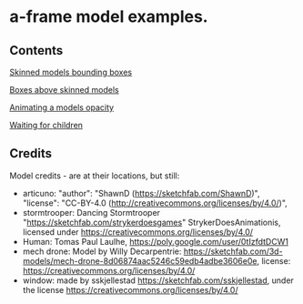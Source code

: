# a-frame model examples.
## Contents

[Skinned models bounding boxes](https://gftruj.github.io/webzamples/aframe/models/bounding_boxes.html)

[Boxes above skinned models](https://gftruj.github.io/webzamples/aframe/models/above_head.html)

[Animating a models opacity](https://gftruj.github.io/webzamples/aframe/models/model_opacity.html)

[Waiting for <a-gltf-model> children](https://gftruj.github.io/webzamples/aframe/models/child_models.html)


## Credits
Model credits - are at their locations, but still:
- articuno: "author": "ShawnD (https://sketchfab.com/ShawnD)", "license": "CC-BY-4.0 (http://creativecommons.org/licenses/by/4.0/)",
- stormtrooper: Dancing Stormtrooper "https://sketchfab.com/strykerdoesgames" StrykerDoesAnimationis, licensed under https://creativecommons.org/licenses/by/4.0/
- Human: Tomas Paul Laulhe, https://poly.google.com/user/0tIzfdtDCW1
- mech drone: Model by Willy Decarpentrie: https://sketchfab.com/3d-models/mech-drone-8d06874aac5246c59edb4adbe3606e0e, license: https://creativecommons.org/licenses/by/4.0/
- window: made by sskjellestad https://sketchfab.com/sskjellestad, under the license https://creativecommons.org/licenses/by/4.0/
